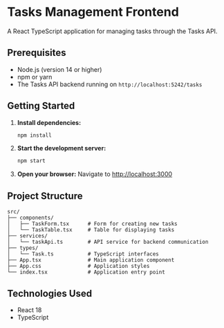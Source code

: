# Tasks Management Frontend

A React TypeScript application for managing tasks through the Tasks API.

## Prerequisites

- Node.js (version 14 or higher)
- npm or yarn
- The Tasks API backend running on `http://localhost:5242/tasks`

## Getting Started

1. **Install dependencies:**
   ```bash
   npm install
   ```

2. **Start the development server:**
   ```bash
   npm start
   ```

3. **Open your browser:**
   Navigate to [http://localhost:3000](http://localhost:3000)

## Project Structure

```
src/
├── components/
│   ├── TaskForm.tsx      # Form for creating new tasks
│   └── TaskTable.tsx     # Table for displaying tasks
├── services/
│   └── taskApi.ts        # API service for backend communication
├── types/
│   └── Task.ts           # TypeScript interfaces
├── App.tsx               # Main application component
├── App.css               # Application styles
└── index.tsx             # Application entry point
```


## Technologies Used

- React 18
- TypeScript

